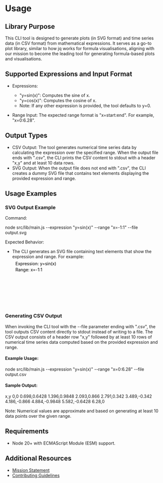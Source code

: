 # Usage

## Library Purpose
This CLI tool is designed to generate plots (in SVG format) and time series data (in CSV format) from mathematical expressions. It serves as a go-to plot library, similar to how jq works for formula visualisations, aligning with our mission to become the leading tool for generating formula-based plots and visualisations.

## Supported Expressions and Input Format
- Expressions:
  - "y=sin(x)": Computes the sine of x.
  - "y=cos(x)": Computes the cosine of x.
  - Note: If any other expression is provided, the tool defaults to y=0.

- Range Input: The expected range format is "x=start:end". For example, "x=0:6.28".

## Output Types
- CSV Output: The tool generates numerical time series data by calculating the expression over the specified range. When the output file ends with ".csv", the CLI prints the CSV content to stdout with a header "x,y" and at least 10 data rows.
- SVG Output: When the output file does not end with ".csv", the CLI creates a dummy SVG file that contains text elements displaying the provided expression and range.

## Usage Examples

### SVG Output Example
Command:

  node src/lib/main.js --expression "y=sin(x)" --range "x=-1:1" --file output.svg

Expected Behavior:
- The CLI generates an SVG file containing text elements that show the expression and range. For example:
  <svg><text x='10' y='20'>Expression: y=sin(x)</text><text x='10' y='40'>Range: x=-1:1</text></svg>

### Generating CSV Output
When invoking the CLI tool with the --file parameter ending with ".csv", the tool outputs CSV content directly to stdout instead of writing to a file. The CSV output consists of a header row "x,y" followed by at least 10 rows of numerical time series data computed based on the provided expression and range.

#### Example Usage:

  node src/lib/main.js --expression "y=sin(x)" --range "x=0:6.28" --file output.csv

#### Sample Output:

  x,y
  0,0
  0.698,0.6428
  1.396,0.9848
  2.093,0.866
  2.791,0.342
  3.489,-0.342
  4.186,-0.866
  4.884,-0.9848
  5.582,-0.6428
  6.28,0

Note: Numerical values are approximate and based on generating at least 10 data points over the given range.

## Requirements
- Node 20+ with ECMAScript Module (ESM) support.

## Additional Resources
- [Mission Statement](../MISSION.md)
- [Contributing Guidelines](../CONTRIBUTING.md)
